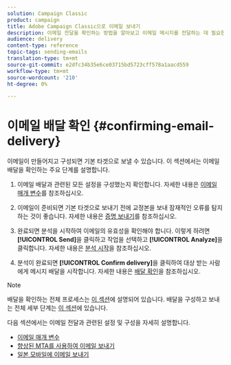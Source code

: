 ```yaml
---
solution: Campaign Classic
product: campaign
title: Adobe Campaign Classic으로 이메일 보내기
description: 이메일 전달을 확인하는 방법을 알아보고 이메일 메시지를 전달하는 데 필요한 특정 기능을 살펴볼 수 있습니다.
audience: delivery
content-type: reference
topic-tags: sending-emails
translation-type: tm+mt
source-git-commit: e2dfc34b35e6ce03715bd5723cff578a1aacd559
workflow-type: tm+mt
source-wordcount: '210'
ht-degree: 0%

---
```



# 이메일 배달 확인 {#confirming-email-delivery}

이메일이 만들어지고 구성되면 기본 타겟으로 보낼 수 있습니다. 이 섹션에서는 이메일 배달을 확인하는 주요 단계를 설명합니다.

1. 이메일 배달과 관련된 모든 설정을 구성했는지 확인합니다. 자세한 내용은 [이메일 매개 변수](../../delivery/using/email-parameters.md)를 참조하십시오.
1. 이메일이 준비되면 기본 타겟으로 보내기 전에 교정본을 보내 잠재적인 오류를 탐지하는 것이 좋습니다. 자세한 내용은 [증명 보내기](../../delivery/using/steps-validating-the-delivery.md#sending-a-proof)를 참조하십시오.

1. 완료되면 분석을 시작하여 이메일의 유효성을 확인해야 합니다. 이렇게 하려면 **[!UICONTROL Send]**&#x200B;을 클릭하고 작업을 선택하고 **[!UICONTROL Analyze]**&#x200B;을 클릭합니다. 자세한 내용은 [분석 시작](../../delivery/using/steps-validating-the-delivery.md#analyzing-the-delivery)을 참조하십시오.

1. 분석이 완료되면 **[!UICONTROL Confirm delivery]**&#x200B;을 클릭하여 대상 받는 사람에게 메시지 배달을 시작합니다. 자세한 내용은 [배달 확인](../../delivery/using/steps-sending-the-delivery.md#confirming-delivery)을 참조하십시오.

   <!--Add screenshot with analysis done and Confirm delivery button activated.-->

>[!NOTE]
>
>배달을 확인하는 전체 프로세스는 [이 섹션](../../delivery/using/steps-validating-the-delivery.md)에 설명되어 있습니다. 배달을 구성하고 보내는 전체 세부 단계는 [이 섹션](../../delivery/using/steps-sending-the-delivery.md)에 있습니다.

다음 섹션에서는 이메일 전달과 관련된 설정 및 구성을 자세히 설명합니다.
<!--* [Generating the mirror page](../../delivery/using/generating-mirror-page.md)
* [Email BCC](../../delivery/using/email-bcc.md)-->
* [이메일 매개 변수](../../delivery/using/email-parameters.md)
* [향상된 MTA를 사용하여 이메일 보내기](../../delivery/using/sending-with-enhanced-mta.md)
* [일본 모바일에 이메일 보내기](../../delivery/using/sending-emails-on-japanese-mobiles.md)
